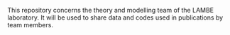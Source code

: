 
This repository concerns the theory and modelling team of the LAMBE laboratory. It will be used to share data and codes used in publications by team members. 
<!---
TheorieModelisationLAMBE/TheorieModelisationLAMBE is a ✨ special ✨ repository because its `README.md` (this file) appears on your GitHub profile.
You can click the Preview link to take a look at your changes.
--->

